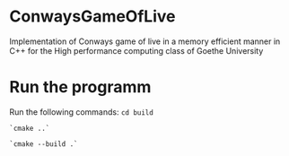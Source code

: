 # ConwaysGameOfLive
Implementation of Conways game of live in a memory efficient manner in C++ for the High performance computing class of Goethe University


# Run the programm
Run the following commands: 
    `cd build`
    
    `cmake ..`

    `cmake --build .`
    